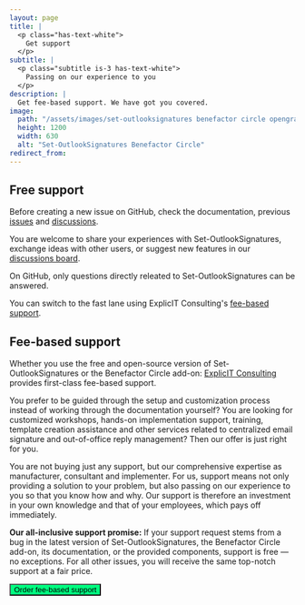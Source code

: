 ```yaml
---
layout: page
title: |
  <p class="has-text-white">
    Get support
  </p>
subtitle: |
  <p class="subtitle is-3 has-text-white">
    Passing on our experience to you
  </p>
description: |
  Get fee-based support. We have got you covered.
image:
  path: "/assets/images/set-outlooksignatures benefactor circle opengraph1200x630.png"
  height: 1200
  width: 630
  alt: "Set-OutlookSignatures Benefactor Circle"
redirect_from:
---
```

<div style="min-height: 100vh;">

  <h2 id="free-support">Free support</h2>
  <p>
    Before creating a new issue on GitHub, check the documentation, previous 
    <a href="https://github.com/Set-OutlookSignatures/Set-OutlookSignatures/issues?q=" target="_blank">issues</a> 
    and 
    <a href="https://github.com/Set-OutlookSignatures/Set-OutlookSignatures/discussions?discussions_q=" target="_blank">discussions</a>.
  </p>
  <p>
    You are welcome to share your experiences with Set-OutlookSignatures, exchange ideas with other users, or suggest new features in our 
    <a href="https://github.com/Set-OutlookSignatures/Set-OutlookSignatures/discussions?discussions_q=" target="_blank">discussions board</a>.
  </p>
  <p>
    On GitHub, only questions directly releated to Set-OutlookSignatures can be answered.
  </p>
  <p>
    You can switch to the fast lane using ExplicIT Consulting's <a href="#fee-based-support">fee-based support</a>.
  </p>


  <h2 id="fee-based-support">Fee-based support</h2>
  <p>
    Whether you use the free and open-source version of Set-OutlookSignatures or the Benefactor Circle add-on: <a href="https://explicitconsulting.at" target="_blank">ExplicIT Consulting</a> provides first-class fee-based support.
  </p>
  <p>
    You prefer to be guided through the setup and customization process instead of working through the documentation yourself? You are looking for customized workshops, hands-on implementation support, training, template creation assistance and other services related to centralized email signature and out-of-office reply management? Then our offer is just right for you.
  </p>
  <p>
    You are not buying just any support, but our comprehensive expertise as manufacturer, consultant and implementer. For us, support means not only providing a solution to your problem, but also passing on our experience to you so that you know how and why. Our support is therefore an investment in your own knowledge and that of your employees, which pays off immediately.
  </p>
  <p>
    <strong>Our all-inclusive support promise:</strong> If your support request stems from a bug in the latest version of Set-OutlookSignatures, the Benefactor Circle add-on, its documentation, or the provided components, support is free — no exceptions. For all other issues, you will receive the same top-notch support at a fair price.
  </p>

  <p>
    <a href="https://forms.cloud.microsoft/r/CnwjH98vSs" target="_blank">
      <button class="button mtrcs-external-link is-link is-normal is-hover has-text-black has-text-weight-bold" style="background-color: springgreen">
        Order fee-based support
      </button>
    </a>
  </p>

</div>

